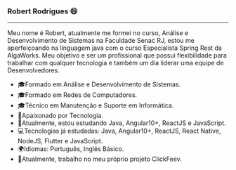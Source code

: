 ### Robert Rodrigues 😄
<hr>

Meu nome é Robert, atualmente me formei no curso, Análise e Desenvolvimento de Sistemas na Faculdade Senac RJ, estou me aperfeiçoando na linguagem java com o curso Especialista Spring Rest da AlgaWorks.
Meu objetivo e ser um profissional que possui flexibilidade para trabalhar com qualquer tecnologia e também um dia liderar uma equipe de Desenvolvedores.

- 🎓Formado em Análise e Desenvolvimento de Sistemas.
- 🎓Formado em Redes de Computadores.
- 🎓Técnico em Manutenção e Suporte em Informática.
- 🥰Apaixonado por Tecnologia.
- 🚀Atualmente, estou estudando Java, Angular10+, ReactJS e JavaScript.
- 💻Tecnologias já estudadas: Java, Angular10+, ReactJS, React Native, NodeJS, Flutter e JavaScript.
- 🌍Idiomas: Português, Inglês Básico.
- 💼Atualmente, trabalho no meu próprio projeto ClickFeev.
